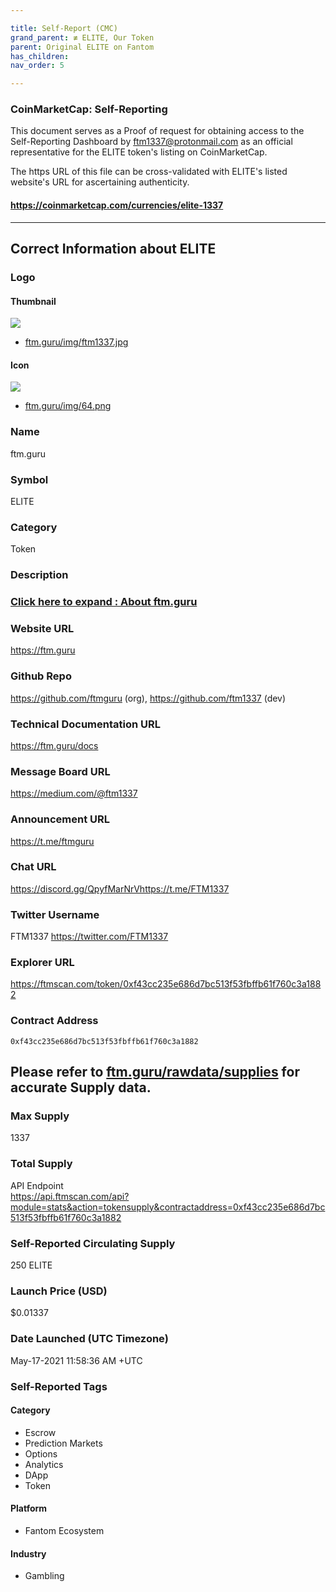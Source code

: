 ```yaml
---

title: Self-Report (CMC)
grand_parent: ≢ ELITE, Our Token
parent: Original ELITE on Fantom
has_children:
nav_order: 5

---
```


### CoinMarketCap: Self-Reporting

This document serves as a Proof of request for obtaining access to the Self-Reporting Dashboard by ftm1337@protonmail.com as an official representative for the ELITE token's listing on CoinMarketCap.

The https URL of this file can be cross-validated with ELITE's listed website's URL for ascertaining authenticity.
#### https://coinmarketcap.com/currencies/elite-1337

----

## Correct Information about ELITE
### Logo
#### Thumbnail
![](https://ftm.guru/img/ftm1337.jpg)
- [ftm.guru/img/ftm1337.jpg](https://ftm.guru/img/ftm1337.jpg)

#### Icon
![](https://ftm.guru/img/64.png)
- [ftm.guru/img/64.png](https://ftm.guru/img/64.png)

### Name
ftm.guru

### Symbol
ELITE

### Category
Token

### Description

### [Click here to expand : About ftm.guru](./ftm.guru.md)

### Website URL
<https://ftm.guru>

### Github Repo
<https://github.com/ftmguru> (org), <https://github.com/ftm1337> (dev)

### Technical Documentation URL
<https://ftm.guru/docs>

### Message Board URL
<https://medium.com/@ftm1337>

### Announcement URL
<https://t.me/ftmguru>

### Chat URL
<https://discord.gg/QpyfMarNrVhttps://t.me/FTM1337>

### Twitter Username
FTM1337 <https://twitter.com/FTM1337>

### Explorer URL
<https://ftmscan.com/token/0xf43cc235e686d7bc513f53fbffb61f760c3a1882>

### Contract Address
`0xf43cc235e686d7bc513f53fbffb61f760c3a1882`

## **Please refer to [ftm.guru/rawdata/supplies](https://ftm.guru/rawdata/supplies) for accurate Supply data.**

### Max Supply
1337

### Total Supply
API Endpoint  
<https://api.ftmscan.com/api?module=stats&action=tokensupply&contractaddress=0xf43cc235e686d7bc513f53fbffb61f760c3a1882>

### Self-Reported Circulating Supply
250 ELITE

### Launch Price (USD)
$0.01337

### Date Launched (UTC Timezone)
May-17-2021 11:58:36 AM +UTC

### Self-Reported Tags

#### Category
- Escrow
- Prediction Markets
- Options
- Analytics
- DApp
- Token

#### Platform
- Fantom Ecosystem

#### Industry
- Gambling
